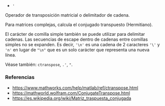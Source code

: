 * `'`

Operador de transposición matricial o delimitador de cadena.

Para matrices complejas, calcula el conjugado transpuesto (Hermitiano).

El carácter de comilla simple también se puede utilizar para delimitar
cadenas. Las secuencias de escape dentro de cadenas entre comillas simples
no se expanden. Es decir, `'\n'` es una cadena de 2 caracteres `'\'` y `'n'`
en lugar de `"\n"` que es un solo carácter que representa una nueva línea.

Véase también: `ctranspose`, `.'`, `"`.

### Referencias

* https://www.mathworks.com/help/matlab/ref/ctranspose.html
* https://mathworld.wolfram.com/ConjugateTranspose.html
* https://es.wikipedia.org/wiki/Matriz_traspuesta_conjugada
